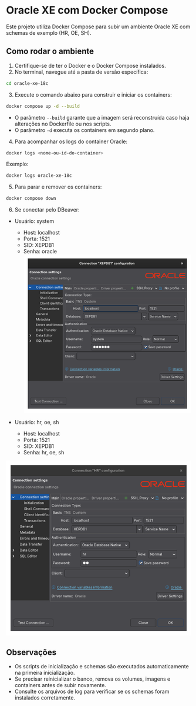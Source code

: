 # Oracle XE com Docker Compose

Este projeto utiliza Docker Compose para subir um ambiente Oracle XE com schemas de exemplo (HR, OE, SH).

## Como rodar o ambiente

1. Certifique-se de ter o Docker e o Docker Compose instalados.
2. No terminal, navegue até a pasta de versão específica:

```bash
cd oracle-xe-18c
```

3. Execute o comando abaixo para construir e iniciar os containers:

```bash
docker compose up -d --build
```

- O parâmetro `--build` garante que a imagem será reconstruída caso haja alterações no Dockerfile ou nos scripts.
- O parâmetro `-d` executa os containers em segundo plano.

4. Para acompanhar os logs do container Oracle:

```bash
docker logs <nome-ou-id-do-container>
```

Exemplo:
```bash
docker logs oracle-xe-18c
```

5. Para parar e remover os containers:

```bash
docker compose down
```

6. Se conectar pelo DBeaver:

- Usuário: system
    - Host: localhost
    - Porta: 1521
    - SID: XEPDB1
    - Senha: oracle
![alt text](image.png)

- Usuário: hr, oe, sh
    - Host: localhost
    - Porta: 1521
    - SID: XEPDB1
    - Senha: hr, oe, sh

![alt text](image-1.png)

## Observações
- Os scripts de inicialização e schemas são executados automaticamente na primeira inicialização.
- Se precisar reinicializar o banco, remova os volumes, imagens e containers antes de subir novamente.
- Consulte os arquivos de log para verificar se os schemas foram instalados corretamente.
